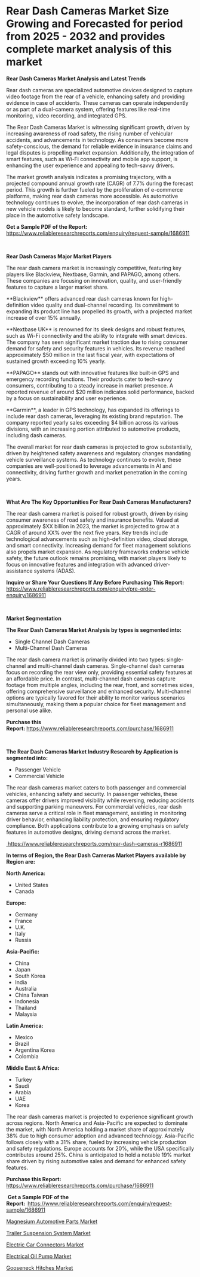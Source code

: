 <p><h1>Rear Dash Cameras Market Size Growing and Forecasted for period from 2025 - 2032 and provides complete market analysis of this market</h1></p><p><strong>Rear Dash Cameras Market Analysis and Latest Trends</strong></p>
<p><p>Rear dash cameras are specialized automotive devices designed to capture video footage from the rear of a vehicle, enhancing safety and providing evidence in case of accidents. These cameras can operate independently or as part of a dual-camera system, offering features like real-time monitoring, video recording, and integrated GPS. </p><p>The Rear Dash Cameras Market is witnessing significant growth, driven by increasing awareness of road safety, the rising number of vehicular accidents, and advancements in technology. As consumers become more safety-conscious, the demand for reliable evidence in insurance claims and legal disputes is propelling market expansion. Additionally, the integration of smart features, such as Wi-Fi connectivity and mobile app support, is enhancing the user experience and appealing to tech-savvy drivers.</p><p>The market growth analysis indicates a promising trajectory, with a projected compound annual growth rate (CAGR) of 7.7% during the forecast period. This growth is further fueled by the proliferation of e-commerce platforms, making rear dash cameras more accessible. As automotive technology continues to evolve, the incorporation of rear dash cameras in new vehicle models is likely to become standard, further solidifying their place in the automotive safety landscape.</p></p>
<p><strong>Get a Sample PDF of the Report:&nbsp;</strong> <a href="https://www.reliableresearchreports.com/enquiry/request-sample/1686911?utm_campaign=32&utm_medium=2&utm_source=Github&utm_content=ia&utm_term=30032025&utm_id=rear-dash-cameras">https://www.reliableresearchreports.com/enquiry/request-sample/1686911</a></p>
<p>&nbsp;</p>
<p><strong>Rear Dash Cameras Major Market Players</strong></p>
<p><p>The rear dash camera market is increasingly competitive, featuring key players like Blackview, Nextbase, Garmin, and PAPAGO, among others. These companies are focusing on innovation, quality, and user-friendly features to capture a larger market share.</p><p>**Blackview** offers advanced rear dash cameras known for high-definition video quality and dual-channel recording. Its commitment to expanding its product line has propelled its growth, with a projected market increase of over 15% annually.</p><p>**Nextbase UK** is renowned for its sleek designs and robust features, such as Wi-Fi connectivity and the ability to integrate with smart devices. The company has seen significant market traction due to rising consumer demand for safety and security features in vehicles. Its revenue reached approximately $50 million in the last fiscal year, with expectations of sustained growth exceeding 10% yearly.</p><p>**PAPAGO** stands out with innovative features like built-in GPS and emergency recording functions. Their products cater to tech-savvy consumers, contributing to a steady increase in market presence. A reported revenue of around $20 million indicates solid performance, backed by a focus on sustainability and user experience.</p><p>**Garmin**, a leader in GPS technology, has expanded its offerings to include rear dash cameras, leveraging its existing brand reputation. The company reported yearly sales exceeding $4 billion across its various divisions, with an increasing portion attributed to automotive products, including dash cameras.</p><p>The overall market for rear dash cameras is projected to grow substantially, driven by heightened safety awareness and regulatory changes mandating vehicle surveillance systems. As technology continues to evolve, these companies are well-positioned to leverage advancements in AI and connectivity, driving further growth and market penetration in the coming years.</p></p>
<p>&nbsp;</p>
<p><strong>What Are The Key Opportunities For Rear Dash Cameras Manufacturers?</strong></p>
<p><p>The rear dash camera market is poised for robust growth, driven by rising consumer awareness of road safety and insurance benefits. Valued at approximately $XX billion in 2023, the market is projected to grow at a CAGR of around XX% over the next five years. Key trends include technological advancements such as high-definition video, cloud storage, and smart connectivity. Increasing demand for fleet management solutions also propels market expansion. As regulatory frameworks endorse vehicle safety, the future outlook remains promising, with market players likely to focus on innovative features and integration with advanced driver-assistance systems (ADAS).</p></p>
<p><strong>Inquire or Share Your Questions If Any Before Purchasing This Report:</strong> <a href="https://www.reliableresearchreports.com/enquiry/pre-order-enquiry/1686911?utm_campaign=32&utm_medium=2&utm_source=Github&utm_content=ia&utm_term=30032025&utm_id=rear-dash-cameras">https://www.reliableresearchreports.com/enquiry/pre-order-enquiry/1686911</a></p>
<p>&nbsp;</p>
<p><strong>Market Segmentation</strong></p>
<p><strong>The Rear Dash Cameras Market Analysis by types is segmented into:</strong></p>
<p><ul><li>Single Channel Dash Cameras</li><li>Multi-Channel Dash Cameras</li></ul></p>
<p><p>The rear dash camera market is primarily divided into two types: single-channel and multi-channel dash cameras. Single-channel dash cameras focus on recording the rear view only, providing essential safety features at an affordable price. In contrast, multi-channel dash cameras capture footage from multiple angles, including the rear, front, and sometimes sides, offering comprehensive surveillance and enhanced security. Multi-channel options are typically favored for their ability to monitor various scenarios simultaneously, making them a popular choice for fleet management and personal use alike.</p></p>
<p><strong>Purchase this Report:&nbsp;</strong><a href="https://www.reliableresearchreports.com/purchase/1686911?utm_campaign=32&utm_medium=2&utm_source=Github&utm_content=ia&utm_term=30032025&utm_id=rear-dash-cameras">https://www.reliableresearchreports.com/purchase/1686911</a></p>
<p>&nbsp;</p>
<p><strong>The Rear Dash Cameras Market Industry Research by Application is segmented into:</strong></p>
<p><ul><li>Passenger Vehicle</li><li>Commercial Vehicle</li></ul></p>
<p><p>The rear dash cameras market caters to both passenger and commercial vehicles, enhancing safety and security. In passenger vehicles, these cameras offer drivers improved visibility while reversing, reducing accidents and supporting parking maneuvers. For commercial vehicles, rear dash cameras serve a critical role in fleet management, assisting in monitoring driver behavior, enhancing liability protection, and ensuring regulatory compliance. Both applications contribute to a growing emphasis on safety features in automotive designs, driving demand across the market.</p></p>
<p><a href="https://www.reliableresearchreports.com/rear-dash-cameras-r1686911?utm_campaign=32&utm_medium=2&utm_source=Github&utm_content=ia&utm_term=30032025&utm_id=rear-dash-cameras">&nbsp;https://www.reliableresearchreports.com/rear-dash-cameras-r1686911</a></p>
<p><strong>In terms of Region, the Rear Dash Cameras Market Players available by Region are:</strong></p>
<p>
    <p> <strong> North America: </strong>
        <ul>
            <li>United States</li>
            <li>Canada</li>
        </ul>
        </p> 
    <p> <strong> Europe: </strong>
        <ul>
            <li>Germany</li>
            <li>France</li>
            <li>U.K.</li>
            <li>Italy</li>
            <li>Russia</li>
        </ul>
        </p> 
    <p> <strong> Asia-Pacific: </strong>
        <ul>
            <li>China</li>
            <li>Japan</li>
            <li>South Korea</li>
            <li>India</li>
            <li>Australia</li>
            <li>China Taiwan</li>
            <li>Indonesia</li>
            <li>Thailand</li>
            <li>Malaysia</li>
        </ul>
        </p> 
    <p> <strong> Latin America: </strong>
        <ul>
            <li>Mexico</li>
            <li>Brazil</li>
            <li>Argentina Korea</li>
            <li>Colombia</li>
        </ul>
        </p> 
    <p> <strong> Middle East & Africa: </strong>
        <ul>
            <li>Turkey</li>
            <li>Saudi</li>
            <li>Arabia</li>
            <li>UAE</li>
            <li>Korea</li>
        </ul>
    </p>
    </p>
<p><p>The rear dash cameras market is projected to experience significant growth across regions. North America and Asia-Pacific are expected to dominate the market, with North America holding a market share of approximately 38% due to high consumer adoption and advanced technology. Asia-Pacific follows closely with a 31% share, fueled by increasing vehicle production and safety regulations. Europe accounts for 20%, while the USA specifically contributes around 25%. China is anticipated to hold a notable 19% market share driven by rising automotive sales and demand for enhanced safety features.</p></p>
<p><strong>Purchase this Report: </strong><a href="https://www.reliableresearchreports.com/purchase/1686911?utm_campaign=32&utm_medium=2&utm_source=Github&utm_content=ia&utm_term=30032025&utm_id=rear-dash-cameras">https://www.reliableresearchreports.com/purchase/1686911</a></p>
<p>&nbsp;<strong>Get a Sample PDF of the Report:&nbsp;&nbsp;</strong><a href="https://www.reliableresearchreports.com/enquiry/request-sample/1686911?utm_campaign=32&utm_medium=2&utm_source=Github&utm_content=ia&utm_term=30032025&utm_id=rear-dash-cameras">https://www.reliableresearchreports.com/enquiry/request-sample/1686911</a></p>
<p><strong></strong></p>
<p><p><a href="https://github.com/shroffuhpa/Market-Research-Report-List-1/blob/main/magnesium-automotive-parts-market.md?utm_campaign=32&utm_medium=2&utm_source=Github&utm_content=ia&utm_term=30032025&utm_id=rear-dash-cameras">Magnesium Automotive Parts Market</a></p><p><a href="https://github.com/seibttullyjh/Market-Research-Report-List-1/blob/main/trailer-suspension-system-market.md?utm_campaign=32&utm_medium=2&utm_source=Github&utm_content=ia&utm_term=30032025&utm_id=rear-dash-cameras">Trailer Suspension System Market</a></p><p><a href="https://github.com/billejuman43/Market-Research-Report-List-1/blob/main/electric-car-connectors-market.md?utm_campaign=32&utm_medium=2&utm_source=Github&utm_content=ia&utm_term=30032025&utm_id=rear-dash-cameras">Electric Car Connectors Market</a></p><p><a href="https://github.com/reeseberro3j/Market-Research-Report-List-1/blob/main/electrical-oil-pump-market.md?utm_campaign=32&utm_medium=2&utm_source=Github&utm_content=ia&utm_term=30032025&utm_id=rear-dash-cameras">Electrical Oil Pump Market</a></p><p><a href="https://github.com/dafertsuria/Market-Research-Report-List-1/blob/main/gooseneck-hitches-market.md?utm_campaign=32&utm_medium=2&utm_source=Github&utm_content=ia&utm_term=30032025&utm_id=rear-dash-cameras">Gooseneck Hitches Market</a></p></p>